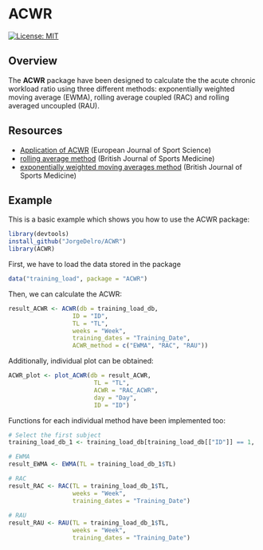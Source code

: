 
# ACWR

<!-- badges: start -->

[![License:
MIT](https://img.shields.io/badge/License-MIT-yellow.svg)](https://opensource.org/licenses/MIT)
<!-- badges: end -->

## Overview

The **ACWR** package have been designed to calculate the the acute
chronic workload ratio using three different methods: exponentially
weighted moving average (EWMA), rolling average coupled (RAC) and
rolling averaged uncoupled (RAU).

## Resources

  - [Application of ACWR](https://bjsm.bmj.com/content/50/5/273)
    (European Journal of Sport Science)
  - [rolling average method](https://bjsm.bmj.com/content/53/16/988)
    (British Journal of Sports Medicine)
  - [exponentially weighted moving averages
    method](https://bjsm.bmj.com/content/51/9/749.long) (British Journal
    of Sports Medicine)

## Example

This is a basic example which shows you how to use the ACWR package:

``` r
library(devtools)
install_github("JorgeDelro/ACWR")
library(ACWR)
```

First, we have to load the data stored in the package

``` r
data("training_load", package = "ACWR")
```

Then, we can calculate the ACWR:

``` r
result_ACWR <- ACWR(db = training_load_db,
                  ID = "ID",
                  TL = "TL",
                  weeks = "Week",
                  training_dates = "Training_Date",
                  ACWR_method = c("EWMA", "RAC", "RAU"))
```

Additionally, individual plot can be obtained:

``` r
ACWR_plot <- plot_ACWR(db = result_ACWR,
                        TL = "TL",
                        ACWR = "RAC_ACWR",
                        day = "Day",
                        ID = "ID")
```

Functions for each individual method have been implemented too:

``` r
# Select the first subject
training_load_db_1 <- training_load_db[training_load_db[["ID"]] == 1,  ]

# EWMA
result_EWMA <- EWMA(TL = training_load_db_1$TL)

# RAC
result_RAC <- RAC(TL = training_load_db_1$TL,
                  weeks = "Week",
                  training_dates = "Training_Date")
                    
# RAU
result_RAU <- RAU(TL = training_load_db_1$TL,
                  weeks = "Week",
                  training_dates = "Training_Date")
```

